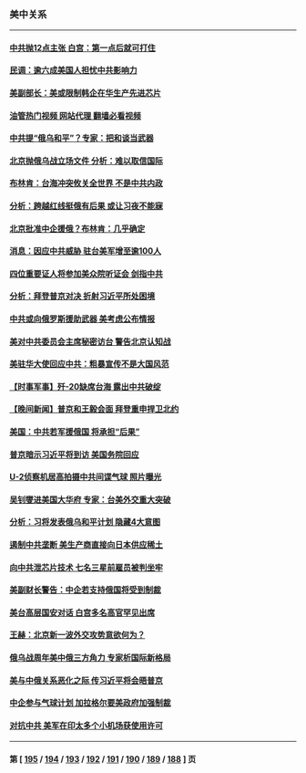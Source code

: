 ### 美中关系
---
#### [中共抛12点主张 白宫：第一点后就可打住](../../pages/nf1412576/n13937465.md?02250045) 
#### [民调：逾六成美国人担忧中共影响力](../../pages/nf1412576/n13937091.md?02250045) 
#### [美副部长：美或限制韩企在华生产先进芯片](../../pages/nf1412576/n13937056.md?02250045) 
#### [油管热门视频 网站代理 翻墙必看视频](http://138.2.39.72:81/youtube.html?epic-marker?02250045)
#### [中共提“俄乌和平”？专家：把和谈当武器](../../pages/nf1412576/n13935842.md?02250045) 
#### [北京抛俄乌战立场文件 分析：难以取信国际](../../pages/nf1412576/n13936899.md?02250045) 
#### [布林肯：台海冲突攸关全世界 不是中共内政](../../pages/nf1412576/n13936846.md?02250045) 
#### [分析：跨越红线挺俄有后果 或让习夜不能寐](../../pages/nf1412576/n13936696.md?02250045) 
#### [北京批准中企援俄？布林肯：几乎确定](../../pages/nf1412576/n13936809.md?02250045) 
#### [消息：因应中共威胁 驻台美军增至逾100人](../../pages/nf1412576/n13936714.md?02250045) 
#### [四位重要证人将参加美众院听证会 剑指中共](../../pages/nf1412576/n13936681.md?02250045) 
#### [分析：拜登普京对决 折射习近平所处困境](../../pages/nf1412576/n13936667.md?02250045) 
#### [中共或向俄罗斯援助武器 美考虑公布情报](../../pages/nf1412576/n13936461.md?02250045) 
#### [美对中共委员会主席秘密访台 警告北京认知战](../../pages/nf1412576/n13936632.md?02250045) 
#### [美驻华大使回应中共：粗暴宣传不是大国风范](../../pages/nf1412576/n13936664.md?02250045) 
#### [【时事军事】歼-20缺席台海 露出中共破绽](../../pages/nf1412576/n13936391.md?02250045) 
#### [【晚间新闻】普京和王毅会面 拜登重申捍卫北约](../../pages/nf1412576/n13936355.md?02250045) 
#### [美国：中共若军援俄国 将承担“后果”](../../pages/nf1412576/n13936257.md?02250045) 
#### [普京暗示习近平将到访 美国务院回应](../../pages/nf1412576/n13936087.md?02250045) 
#### [U-2侦察机居高拍摄中共间谍气球 照片曝光](../../pages/nf1412576/n13935986.md?02250045) 
#### [吴钊燮进美国大华府 专家：台美外交重大突破](../../pages/nf1412576/n13935490.md?02250045) 
#### [分析：习将发表俄乌和平计划 隐藏4大意图](../../pages/nf1412576/n13935879.md?02250045) 
#### [遏制中共垄断 美生产商直接向日本供应稀土](../../pages/nf1412576/n13935770.md?02250045) 
#### [向中共泄芯片技术 七名三星前雇员被判坐牢](../../pages/nf1412576/n13935767.md?02250045) 
#### [美副财长警告：中企若支持俄国将受到制裁](../../pages/nf1412576/n13935247.md?02250045) 
#### [美台高层国安对话 白宫多名高官罕见出席](../../pages/nf1412576/n13935207.md?02250045) 
#### [王赫：北京新一波外交攻势意欲何为？](../../pages/nf1412576/n13935213.md?02250045) 
#### [俄乌战周年美中俄三方角力 专家析国际新格局](../../pages/nf1412576/n13934906.md?02250045) 
#### [美与中俄关系恶化之际 传习近平将会晤普京](../../pages/nf1412576/n13934888.md?02250045) 
#### [中企参与气球计划 加拉格尔要美政府加强制裁](../../pages/nf1412576/n13934844.md?02250045) 
#### [对抗中共 美军在印太多个小机场获使用许可](../../pages/nf1412576/n13934892.md?02250045) 

---
#### 第 [ [195](./195.md?02250045) / [194](./194.md?02250045) / [193](./193.md?02250045) / [192](./192.md?02250045) / [191](./191.md?02250045) / [190](./190.md?02250045) / [189](./189.md?02250045) / [188](./188.md?02250045) ] 页
